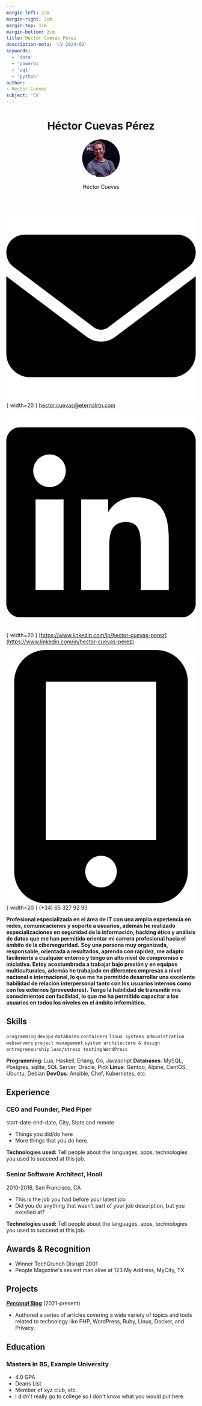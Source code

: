 ```yaml
---
margin-left: 2cm
margin-right: 2cm
margin-top: 1cm
margin-bottom: 2cm
title: Héctor Cuevas Pérez
description-meta: 'CV 2024-02'
keywords:
  - 'data'
  - 'powerbi'
  - 'sql'
  - 'python'
author:
- Héctor Cuevas
subject: 'CV'
---
```


<header id="title-block-header-own">
  <h1 class="title">Héctor Cuevas Pérez</h1>
  <img class="header-img" src="../static/Hector-Rounder.png" width="100px" height="auto">
  <p class="author">Héctor Cuevas</p>
</header>

![](../static/envelope-solid.svg){ width=20 } hector.cuevas@eternalrtn.com

![](../static/linkedin.svg){ width=20 } [https://www.linkedin.com/in/hector-cuevas-perez](https://www.linkedin.com/in/hector-cuevas-perez)

![](../static/mobile-screen-button-solid.svg){ width=20 } (+34) 65 327 92 93


<!-- ###### [[example.com](https://example.com)] . [ me@example.com] . [ 123 456 7890 ]  -->

**Profesional especializada en el área de IT con una amplia experiencia en redes, comunicaciones y soporte a usuarios, además he realizado especializaciones en seguridad de la información, hacking ético y análisis de datos que me han permitido orientar mi carrera profesional hacia el ámbito de la ciberseguridad.**
**Soy una persona muy organizada, responsable, orientada a resultados, aprendo con rapidez, me adapto fácilmente a cualquier entorno y tengo un alto nivel de compromiso e iniciativa. Estoy acostumbrada a trabajar bajo presión y en equipos multiculturales, además he trabajado en diferentes empresas a nivel nacional e internacional, lo que me ha permitido desarrollar una excelente habilidad de relación interpersonal tanto con los usuarios internos como con los externos (proveedores).**
**Tengo la habilidad de transmitir mis conocimientos con facilidad, lo que me ha permitido capacitar a los usuarios en todos los niveles en el ámbito informático.**

## Skills

```programming```
```devops```
```databases```
```containers```
```linux systems administration```
```webservers```
```project management```
```system architecture & design```
```entrepreneurship```
```load/stress testing```
```WordPress```

**Programming**: Lua, Haskell, Erlang, Go, Javascript
**Databases**: MySQL, Postgres, sqlite, SQL Server, Oracle, Pick
**Linux**: Gentoo, Alpine, CentOS, Ubuntu, Debian
**DevOps**: Ansible, Chef, Kubernetes, etc.

## Experience

### CEO and Founder, Pied Piper

start-date-end-date, City, State and remote

- Things you did/do here
- More things that you do here.

**Technologies used:** Tell people about the languages, apps, technologies you used to succeed at this job.

### Senior Software Architect, Hooli

2010-2016, San Francisco, CA

- This is the job you had before your latest job
- Did you do anything that wasn't part of your job description, but you excelled at?

**Technologies used:** Tell people about the languages, apps, technologies you used to succeed at this job.

## Awards & Recognition

- Winner TechCrunch Disrupt 2001
- People Magazine's sexiest man alive at 123 My Address, MyCity, TX

## Projects

**[*Personal Blog*](http://luther.io)** (2021-present)

- Authored a series of articles covering a wide variety of topics and tools related to technology like PHP, WordPress, Ruby, Linux, Docker, and Privacy.

## Education

### Masters in BS, Example University

- 4.0 GPA
- Deans List
- Member of xyz club, etc.
- I didn't really go to college so I don't know what you would put here.

<!-- <script>
// Option when using wkhtmltopdf to work with images paths

// Get current PATH  
var PATH = window.location.href.substring(0, window.location.href.lastIndexOf('/') + 1);
</script>

<span class="test-align">
  <img class="test-img" src="" id="linkedin" width="50px" height="50px">
  <span>Your NEW !! text here beside the image.</span>
</span>

<script>
document.getElementById('linkedin').src = PATH + "/static/linkedin.svg";
</script> -->